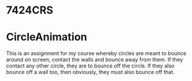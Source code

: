 7424CRS
=======

CircleAnimation
==============

This is an assignment for my course whereby circles are meant to bounce around on screen, contact the walls and bounce
away from them. If they contact any other circle, they are to bounce off the circle. If they also bounce off a wall too,
then obviously, they must also bounce off that.
